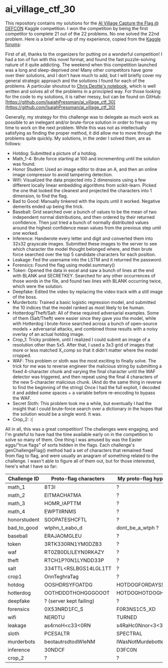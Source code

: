 # ai_village_ctf_30

This repository contains my solutions for the [AI Village Capture the Flag @ DEFCON](https://www.kaggle.com/competitions/ai-village-ctf) Kaggle competition.
I won the competition by being the first competitor to complete 21 out of the 22 problems. No one solved the 22nd problem. Here is a brief write-up of my experience, copied from the [Kaggle forums](https://www.kaggle.com/competitions/ai-village-ctf/discussion/353536):

First of all, thanks to the organizers for putting on a wonderful competition! I had a ton of fun with this novel format, and found the fast puzzle-solving nature of it quite addicting. The weekend when this competition launched was a long and sleep-deprived one! Many other competitors have gone over their solutions, and I don't have much to add, but I will briefly cover my general strategic approach and the solutions I found for each of the problems. A particular shoutout to [Chris Deotte's notebook](https://www.kaggle.com/code/cdeotte/solutions-d3fc0n-ctf-lb-0-894), which is well written and solves all of the problems in a principled way. For those looking for the code to my solutions, it is rather messy, but can be found on GitHub: [https://github.com/IsaiahPressman/ai_village_ctf_30](https://github.com/IsaiahPressman/ai_village_ctf_30)

Generally, my strategy for this challenge was to delegate as much work as possible to an inelegant and/or brute-force solution in order to free up my time to work on the next problem. While this was not as intellectually satisfying as finding the proper method, it did allow me to move through the problems quite quickly. My solutions, in the order I solved them, are as follows:

- Hotdog: Submitted a picture of a hotdog.
- Math_1-4: Brute force starting at 100 and incrementing until the solution was found.
- Honor Student: Used an image editor to draw an A, and then an online image compressor to avoid tampering detection.
- Wifi: Visualized the data projected into 2 dimensions using a few different locally linear embedding algorithms from scikit-learn. Picked the one that looked the cleanest and projected the characters into 1 dimension, to find the flag.
- Bad to Good: Manually tinkered with the inputs until it worked. Negative demerits ended up being the trick.
- Baseball: Grid searched over a bunch of values to be the mean of two independent normal distributions, and then ordered by their returned confidence. Then just tried a bunch of normally distributed values around the highest confidence mean values from the previous step until one worked.
- Inference: Handwrote every letter and digit and converted them into 32x32 grayscale images. Submitted these images to the server to see which character the model thought belonged where, and then brute force searched over the top 5 candidate characters for each position.
- Leakage: Fed the username into the LSTM and it returned the password.
- Forensics: Found the flag using model.summary()
- Token: Opened the data in excel and saw a bunch of lines at the end with BLANK and SECRETKEY. Searched for any other occurrences of those words in the file, and found two lines with BLANK occurring twice, which were the solution.
- Deepfake: Edited the video by replacing the video track with a still image of the boss.
- Murderbots: Trained a basic logistic regression model, and submitted the 10 indices that the model ranked as most likely to be human.
- Hotterdog/Theft/Salt: All of these required adversarial examples. Some of them (Salt/Theft) were easier since they gave you the model, while with Hotterdog I brute-force searched across a bunch of open-source models + adversarial attacks, and combined those results with a noisy overlay of an actual hotdog image.
- Crop_1: Tricky problem, until I realized I could submit an image of a resolution other than 5x5. After that, I used a 3x3 grid of images that more or less matched X_comp so that it didn't matter where the model cropped.
- WAF: This problem or sloth was the most exciting to finally solve. The trick for me was to reverse engineer the malicious string by submitting a fixed 4-character chunk and varying the final character until the WAF detector was triggered, and then repeat using the final 4 characters of the new 5-character malicious chunk. (And do the same thing in reverse to find the beginning of the string) Once I had the full exploit, I decoded it and added some spaces + a variable before re-encoding to bypass the WAF.
- Secret Sloth: This problem took me a while, but eventually I had the insight that I could brute-force search over a dictionary in the hopes that the solution would be a single word. It was.
- Crop_2: :(

All in all, this was a great competition! The challenges were engaging, and I'm grateful to have had the time available early on in the competition to solve so many of them. One thing I was amused by was the Easter eggs/"true flags" of sorts hidden in the flags. Each challenge's genChallengeFlag() method had a set of characters that remained fixed from flag to flag, and were usually an anagram of something related to the challenge. I wasn't able to figure all of them out, but for those interested, here's what I have so far:

| Challenge ID | Proto-flag characters | My proto-flag hypothesis |
| --- | --- | --- |
| math_1 | 8T3I | ? |
| math_2 | EITMACHATMA | ? |
| math_3 | HOMR_IAPTTM | ? |
| math_4 | EWPTIIRNMS | ? |
| honorstudent | SOOPATESHCFTL | ? |
| bad_to_good | wtphn_t_eabo_d | dont_be_a_wtph ? |
| baseball | ERAJAOMGLEU | ? |
| token | 3RTK330RN1YM0DZB3 | ? |
| waf | RT0ZB0DLILEYN0RKAZY | ? |
| theft | RTCH1P?0N1LYNDD33P | ? |
| salt | 334TTL<RSLBGS14LGL1TT | ? |
| crop1 | OnnTeghraTag | ? |
| hotdog | OOSHDRSYFOATDG | HOTDOGFORDAYSS |
| hotterdog | OOTHDDDTHOHGGGOOOT | HOTDOGHOTDOGHOTDOG |
| deepfake | ? (server kept failing) | ? |
| forensics | 0X53NRD1FC_S | F0R3NS1C5_XD |
| wifi | NERDTU | TURNED |
| leakage | as4rnoH<c33<0RN | s4RaHc0Nnor<3<3 |
| sloth | PCESALTR | SPECTRAL |
| murderbots | beotautrsdtodWIeNM | IWasNotMurdebotted |
| inference | 30NDCF | D3FC0N |
| crop_2 | ? | ? |

